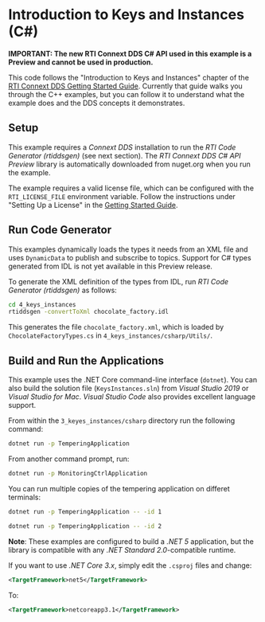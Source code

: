 # Introduction to Keys and Instances (C#)

**IMPORTANT: The new RTI Connext DDS C# API used in this example is a Preview
and cannot be used in production.**

This code follows the "Introduction to Keys and Instances" chapter of the
[RTI Connext DDS Getting Started Guide](https://community.rti.com/static/documentation/connext-dds/6.0.1/doc/manuals/connext_dds/getting_started/index.html).
Currently that guide walks you through the C++ examples, but you can follow it to
understand what the example does and the DDS concepts it demonstrates.

## Setup
This example requires a *Connext DDS* installation to run the *RTI Code Generator (rtiddsgen)* (see next section). The *RTI Connext DDS C# API Preview* library is
automatically downloaded from nuget.org when you run the example.

The example requires a valid license file, which can be configured with
the `RTI_LICENSE_FILE` environment variable. Follow the instructions under
"Setting Up a License" in the [Getting Started Guide](https://community.rti.com/static/documentation/connext-dds/6.0.1/doc/manuals/connext_dds/getting_started/index.html).

## Run Code Generator
This examples dynamically loads the types it needs from an XML file and uses
`DynamicData` to publish and subscribe to topics. Support for C# types generated
from IDL is not yet available in this Preview release.

To generate the XML definition of the types from IDL, run
*RTI Code Generator (rtiddsgen)* as follows:

```bash
cd 4_keys_instances
rtiddsgen -convertToXml chocolate_factory.idl
```

This generates the file `chocolate_factory.xml`, which is loaded by `ChocolateFactoryTypes.cs` in `4_keys_instances/csharp/Utils/`.

## Build and Run the Applications

This example uses the .NET Core command-line interface (`dotnet`). You can also
build the solution file (`KeysInstances.sln`) from *Visual Studio 2019* or
*Visual Studio for Mac*. *Visual Studio Code* also provides excellent language
support.

From within the `3_keyes_instances/csharp` directory run the following command:

```bash
dotnet run -p TemperingApplication
```

From another command prompt, run:
```bash
dotnet run -p MonitoringCtrlApplication
```

You can run multiple copies of the tempering application on differet terminals:
```bash
dotnet run -p TemperingApplication -- -id 1
```

```bash
dotnet run -p TemperingApplication -- -id 2
```

**Note**: These examples are configured to build a *.NET 5* application, but
the library is compatible with any *.NET Standard 2.0*-compatible runtime.

If you want to use *.NET Core 3.x*, simply edit the `.csproj` files and change:
```xml
<TargetFramework>net5</TargetFramework>
```

To:
```xml
<TargetFramework>netcoreapp3.1</TargetFramework>
```
